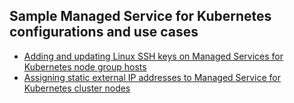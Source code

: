 ## Sample Managed Service for Kubernetes configurations and use cases

* [Adding and updating Linux SSH keys on Managed Services for Kubernetes node group hosts](adding-and-changing-ssh-keys-for-linux-users-on-node-groups.md)
* [Assigning static external IP addresses to Managed Service for Kubernetes cluster nodes](assign-static-ip-address-for-worker-nodes-mk8s.md)